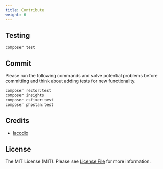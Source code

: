 ```yaml
---
title: Contribute
weight: 6
---
```


## Testing

```bash
composer test
```

## Commit

Please run the following commands and solve potential problems before committing
and think about adding tests for new functionality.

```bash 
composer rector:test
composer insights
composer csfixer:test
composer phpstan:test
```

## Credits

- [lacodix](https://github.com/lacodix)

## License

The MIT License (MIT). Please see [License File](LICENSE.md) for more information.
